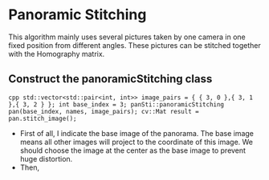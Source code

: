 Panoramic Stitching
======

This algorithm mainly uses several pictures taken by one camera in one fixed position from different angles. These pictures can be stitched together with the Homography matrix.<br>

## Construct the panoramicStitching class
`cpp
std::vector<std::pair<int, int>> image_pairs = { { 3, 0 },{ 3, 1 },{ 3, 2 } };
int base_index = 3;
panSti::panoramicStitching pan(base_index, names, image_pairs);
cv::Mat result = pan.stitch_image();
`
* First of all, I indicate the base image of the panorama. The base image means all other images will project to the coordinate of this image. We should choose the image at the center as the base image to prevent huge distortion.<br>
* Then,
